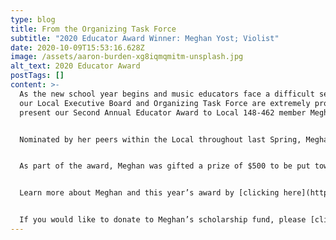 ```yaml
---
type: blog
title: From the Organizing Task Force
subtitle: "2020 Educator Award Winner: Meghan Yost; Violist"
date: 2020-10-09T15:53:16.628Z
image: /assets/aaron-burden-xg8iqmqmitm-unsplash.jpg
alt_text: 2020 Educator Award
postTags: []
content: >-
  As the new school year begins and music educators face a difficult semester,
  our Local Executive Board and Organizing Task Force are extremely proud to
  present our Second Annual Educator Award to Local 148-462 member Meghan Yost. 


  Nominated by her peers within the Local throughout last Spring, Meghan was selected as the winner for her dedication to music education and her pursuit of professional development to be a true example of excellence for her students. Meghan approaches teaching by seeing the future of her students and giving them the musical tools to push through its challenges, be it during practice or in life. 


  As part of the award, Meghan was gifted a prize of $500 to be put toward a music education cause of her choice. With this award, she specifically chose to work with Atlanta Music Project, an organization dedicated to intensive, tuition-free music education for underserved youth in Atlanta, to set up a scholarship fund to sponsor students going through their annual AMP Summer Series. 


  Learn more about Meghan and this year’s award by [clicking here](https://www.youtube.com/watch?v=R7cJD7c566s&feature=youtu.be). 


  If you would like to donate to Meghan’s scholarship fund, please [click this link](https://www.atlantamusicproject.org/donate-to-amp/), and designate “AMP Summer Artistic Excellence Scholarship “ in the “Anything Else We Should Know” memo box.
---
```

